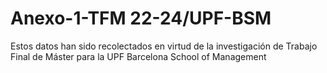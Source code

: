 # Anexo-1-TFM 22-24/UPF-BSM 
Estos datos han sido recolectados en virtud de la investigación de Trabajo Final de Máster para la UPF Barcelona School of Management
